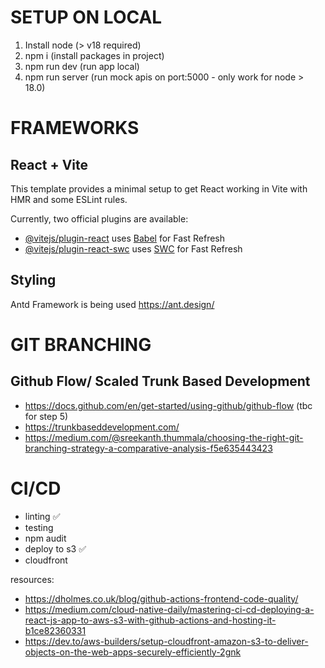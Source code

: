 # SETUP ON LOCAL

1. Install node (> v18 required)
2. npm i (install packages in project)
3. npm run dev (run app local)
4. npm run server (run mock apis on port:5000 - only work for node > 18.0)

# FRAMEWORKS

## React + Vite

This template provides a minimal setup to get React working in Vite with HMR and some ESLint rules.

Currently, two official plugins are available:

- [@vitejs/plugin-react](https://github.com/vitejs/vite-plugin-react/blob/main/packages/plugin-react/README.md) uses [Babel](https://babeljs.io/) for Fast Refresh
- [@vitejs/plugin-react-swc](https://github.com/vitejs/vite-plugin-react-swc) uses [SWC](https://swc.rs/) for Fast Refresh

## Styling

Antd Framework is being used
https://ant.design/

# GIT BRANCHING

## Github Flow/ Scaled Trunk Based Development

- https://docs.github.com/en/get-started/using-github/github-flow (tbc for step 5)
- https://trunkbaseddevelopment.com/
- https://medium.com/@sreekanth.thummala/choosing-the-right-git-branching-strategy-a-comparative-analysis-f5e635443423

# CI/CD

- linting :white_check_mark:
- testing
- npm audit
- deploy to s3 :white_check_mark:
- cloudfront

resources:

- https://dholmes.co.uk/blog/github-actions-frontend-code-quality/
- https://medium.com/cloud-native-daily/mastering-ci-cd-deploying-a-react-js-app-to-aws-s3-with-github-actions-and-hosting-it-b1ce82360331
- https://dev.to/aws-builders/setup-cloudfront-amazon-s3-to-deliver-objects-on-the-web-apps-securely-efficiently-2gnk
